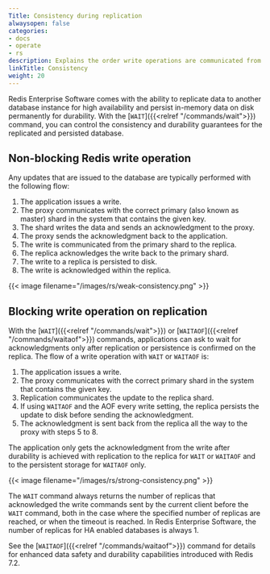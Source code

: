 ```yaml
---
Title: Consistency during replication
alwaysopen: false
categories:
- docs
- operate
- rs
description: Explains the order write operations are communicated from app to proxy to shards for both non-blocking Redis write operations and blocking write operations on replication.
linkTitle: Consistency
weight: 20
---
```

Redis Enterprise Software comes with the ability to replicate data
to another database instance for high availability and persist in-memory data on
disk permanently for durability. With the [`WAIT`]({{<relref "/commands/wait">}}) command, you can
control the consistency and durability guarantees for the replicated and
persisted database.

## Non-blocking Redis write operation

Any updates that are issued to the database are typically performed with the following flow:

1. The application issues a write.
2. The proxy communicates with the correct primary (also known as master) shard in the system that contains the given key.
3. The shard writes the data and sends an acknowledgment to the proxy.
4. The proxy sends the acknowledgment back to the application.
5. The write is communicated from the primary shard to the replica.
6. The replica acknowledges the write back to the primary shard.
7. The write to a replica is persisted to disk.
8. The write is acknowledged within the replica.

{{< image filename="/images/rs/weak-consistency.png" >}}

## Blocking write operation on replication

With the [`WAIT`]({{<relref "/commands/wait">}}) or [`WAITAOF`]({{<relref "/commands/waitaof">}}) commands, applications can ask to wait for
acknowledgments only after replication or persistence is confirmed on
the replica. The flow of a write operation with `WAIT` or `WAITAOF` is:

1. The application issues a write.
2. The proxy communicates with the correct primary shard in the system that contains the given key.
3. Replication communicates the update to the replica shard.
4. If using `WAITAOF` and the AOF every write setting, the replica persists the update to disk before sending the acknowledgment.
5. The acknowledgment is sent back from the replica all the way to the proxy with steps 5 to 8.

The application only gets the acknowledgment from the write after durability is achieved with replication to the replica for `WAIT` or `WAITAOF` and to the persistent storage for `WAITAOF` only.

{{< image filename="/images/rs/strong-consistency.png" >}}

The `WAIT` command always returns the number of replicas that acknowledged the write commands sent by the current client before the `WAIT` command, both in the case where the specified number of replicas are reached, or when the timeout is reached. In Redis Enterprise Software, the number of replicas for HA enabled databases is always 1.

See the [`WAITAOF`]({{<relref "/commands/waitaof">}}) command for details for enhanced data safety and durability capabilities introduced with Redis 7.2.
